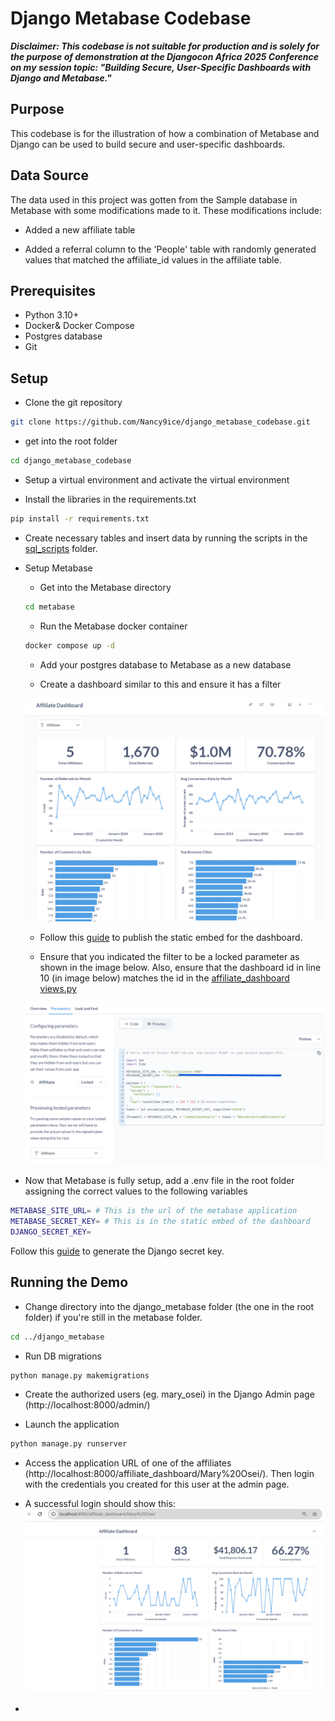 # Django Metabase Codebase

***Disclaimer: This codebase is not suitable for production and is solely for the purpose of demonstration at the Djangocon Africa 2025 Conference on my session topic: "Building Secure, User-Specific Dashboards with Django and Metabase."***

## Purpose
This codebase is for the illustration of how a combination of Metabase and Django can be used to build secure and user-specific dashboards.

## Data Source
The data used in this project was gotten from the Sample database in Metabase with some modifications made to it. These modifications include:
- Added a new affiliate table

- Added a referral column to the 'People' table with randomly generated values that matched the affiliate_id values in the affiliate table.

## Prerequisites
- Python 3.10+
- Docker& Docker Compose
- Postgres database
- Git

## Setup
- Clone the git repository

``` bash
git clone https://github.com/Nancy9ice/django_metabase_codebase.git
```

- get into the root folder

``` bash
cd django_metabase_codebase
```

- Setup a virtual environment and activate the virtual environment

- Install the libraries in the requirements.txt

```bash
pip install -r requirements.txt
```

- Create necessary tables and insert data by running the scripts in the [sql_scripts](sql_scripts) folder.

- Setup Metabase
    - Get into the Metabase directory
    ```bash
    cd metabase
    ```

    - Run the Metabase docker container
    ```bash
    docker compose up -d
    ```

    - Add your postgres database to Metabase as a new database

    - Create a dashboard similar to this and ensure it has a filter

    ![Affiliate Dashboard](images/affiliate_dashboard.png)

    - Follow this [guide](https://www.metabase.com/docs/latest/embedding/static-embedding) to publish the static embed for the dashboard.

    - Ensure that you indicated the filter to be a locked parameter as shown in the image below. Also, ensure that the dashboard id in line 10 (in image below) matches the id in the [affiliate_dashboard views.py](django_metabase/affiliate_dashboard/views.py)

    ![Dashboard Static Embedding](<images/Embedded dashboard.png>)

- Now that Metabase is fully setup, add a .env file in the root folder assigning the correct values to the following variables
```bash
METABASE_SITE_URL= # This is the url of the metabase application
METABASE_SECRET_KEY= # This is in the static embed of the dashboard
DJANGO_SECRET_KEY=
```

Follow this [guide](https://how.dev/answers/how-to-generate-a-django-secretkey) to generate the Django secret key.

## Running the Demo

- Change directory into the django_metabase folder (the one in the root folder) if you're still in the metabase folder.
```bash
cd ../django_metabase
```

- Run DB migrations
```bash
python manage.py makemigrations
```

- Create the authorized users (eg. mary_osei) in the Django Admin page (http://localhost:8000/admin/)

- Launch the application
```bash
python manage.py runserver
```

- Access the application URL of one of the affiliates (http://localhost:8000/affiliate_dashboard/Mary%20Osei/). Then login with the credentials you created for this user at the admin page.

- A successful login should show this:
![Mary's Dashboard](<images/Mary's Affiliate Dashboard.png>)




- 


